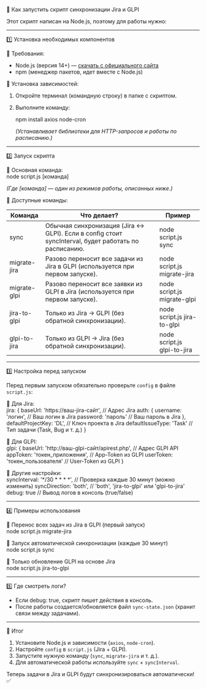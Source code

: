 📌 Как запустить скрипт синхронизации Jira и GLPI  

Этот скрипт написан на Node.js, поэтому для работы нужно:  

---

 1️⃣ Установка необходимых компонентов  

🔹 Требования:  
- Node.js (версия 14+) — [скачать с официального сайта](https://nodejs.org/)  
- npm (менеджер пакетов, идет вместе с Node.js)  

🔹 Установка зависимостей:  
1. Откройте терминал (командную строку) в папке с скриптом.  
2. Выполните команду:  
   
   npm install axios node-cron
   
   *(Устанавливает библиотеки для HTTP-запросов и работы по расписанию.)*  

---

2️⃣ Запуск скрипта  

 🔹 Основная команда:  
node script.js [команда]
  
*(Где [команда] — один из режимов работы, описанных ниже.)*  

 🔹 Доступные команды:  

| Команда       | Что делает?                                                                 | Пример                     |
|-------------------|--------------------------------------------------------------------------------|--------------------------------|
| sync            | Обычная синхронизация (Jira ↔️ GLPI). Если в config стоит syncInterval, будет работать по расписанию. | node script.js sync          |
| migrate-jira    | Разово переносит все задачи из Jira в GLPI (используется при первом запуске). | node script.js migrate-jira  |
| migrate-glpi    | Разово переносит все заявки из GLPI в Jira (используется при первом запуске). | node script.js migrate-glpi  |
| jira-to-glpi    | Только из Jira → GLPI (без обратной синхронизации).                        | node script.js jira-to-glpi  |
| glpi-to-jira    | Только из GLPI → Jira (без обратной синхронизации).                        | node script.js glpi-to-jira  |

---

3️⃣ Настройка перед запуском  

Перед первым запуском обязательно проверьте `config` в файле `script.js`:  

🔹 Для Jira:  
jira: {
  baseUrl: 'https://ваш-jira-сайт',  // Адрес Jira
  auth: {
    username: 'логин',               // Ваш логин в Jira
    password: 'пароль'               // Ваш пароль в Jira
  },
  defaultProjectKey: 'DL',           // Ключ проекта в Jira
  defaultIssueType: 'Task'           // Тип задачи (Task, Bug и т. д.)
}

🔹 Для GLPI:  
glpi: {
  baseUrl: 'http://ваш-glpi-сайт/apirest.php',  // Адрес GLPI API
  appToken: 'токен_приложения',                 // App-Token из GLPI
  userToken: 'токен_пользователя'               // User-Token из GLPI
}

🔹 Другие настройки:  
syncInterval: '*/30 * * * *',  // Проверка каждые 30 минут (можно изменить)
syncDirection: 'both',         // 'both', 'jira-to-glpi' или 'glpi-to-jira'
debug: true                    // Вывод логов в консоль (true/false)

---

4️⃣ Примеры использования  

🔸 Перенос всех задач из Jira в GLPI (первый запуск)  
node script.js migrate-jira

🔸 Запуск автоматической синхронизации (каждые 30 минут)  
node script.js sync

🔸 Только обновление GLPI на основе Jira  
node script.js jira-to-glpi

---

5️⃣ Где смотреть логи?  
- Если debug: true, скрипт пишет действия в консоль.  
- После работы создается/обновляется файл `sync-state.json` (хранит связи между задачами).  

---

🚀 Итог  
1. Установите Node.js и зависимости (`axios`, `node-cron`).  
2. Настройте `config` в `script.js` (Jira + GLPI).  
3. Запустите нужную команду (`sync`, `migrate-jira` и т. д.).  
4. Для автоматической работы используйте `sync` + `syncInterval`.  

Теперь задачи в Jira и GLPI будут синхронизироваться автоматически! ✅
